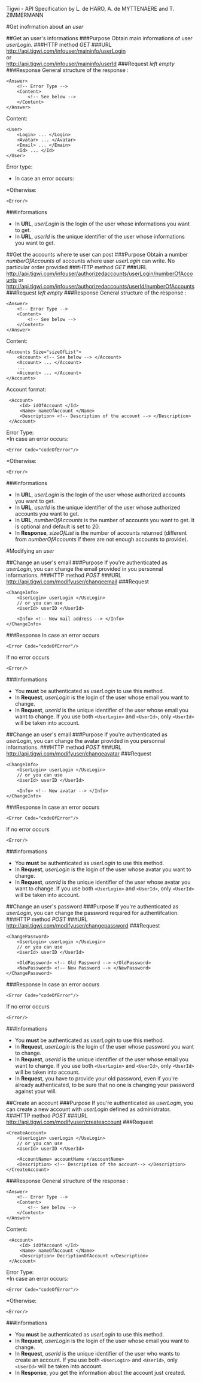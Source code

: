 Tigwi - API Specification by L. de HARO, A. de MYTTENAERE and T. ZIMMERMANN 

#Get inofrmation about an _user_

##Get an user's informations
###Purpose
Obtain main informations of user _userLogin_.
###HTTP method
*GET*
###URL
http://api.tigwi.com/infouser/maininfo/userLogin  
or  
http://api.tigwi.com/infouser/maininfo/userId
###Request
_left empty_
###Response
General structure of the response :

    <Answer>
        <!-- Error Type -->
		<Content> 
            <!-- See below -->
        </Content> 
    </Answer>    
  
Content:
   
    <User>
        <Login> ... </Login>
        <Avatar> ... </Avatar>
        <Email> ... </Emain>
        <Id> ... </Id>
    </User>

Error type:  
* In case an error occurs:

    <Error Code="codeOfError"/>

*Otherwise:
   
    <Error/>

###Informations
* In **URL**, _userLogin_ is the login of the user whose informations you want to get.
* In **URL**, _userId_ is the unique identifier of the user whose informations you want to get.

##Get the accounts where te user can post
###Purpose
Obtain a number _numberOfAccounts_ of accounts where user _userLogin_ can write.
No particular order provided
###HTTP method
*GET*
###URL
http://api.tigwi.com/infouser/authorizedaccounts/userLogin/numberOfAccounts
or  
http://api.tigwi.com/infouser/authorizedaccounts/userId/numberOfAccounts
###Request
_left empty_
###Response
General structure of the response :

    <Answer>
        <!-- Error Type -->
		<Content> 
            <!-- See below -->
        </Content> 
    </Answer>    
  
Content:

    <Accounts Size="sizeOfList">
	    <Account> <!-- See below --> </Account>
	    <Account> ... </Account>
	    ...
	    <Account> ... </Account>
    </Accounts>

Account format:

     <Account>
	     <Id> idOfAccount </Id>
	     <Name> nameOfAccount </Name>
         <Description> <!-- Description of the account --> </Description>
     </Account>

Error Type:  
*In case an error occurs:

    <Error Code="codeOfError"/>

*Otherwise:

    <Error/>

###Informations
* In **URL**, _userLogin_ is the login of the user whose authorized accounts you want to get.
* In **URL**, _userId_ is the unique identifier of the user whose authorized accounts you want to get.
* In **URL**, _numberOfAccounts_ is the number of accounts you want to get. It is optional and default is set to 20.
* In **Response**, _sizeOfList_ is the number of accounts returned (different from _numberOfAccounts_ if there are not enough accounts to provide).

#Modifying an _user_

##Change an user's email
###Purpose
If you're authenticated as _userLogin_, you can change the email provided in you personnal informations.
###HTTP method
*POST*
###URL
http://api.tigwi.com/modifyuser/changeemail
###Request
    
    <ChangeInfo>
        <UserLogin> userLogin </UseLogin>
        // or you can use
        <UserId> userID </UserId>

        <Info> <!-- New mail address --> </Info>
    </ChangeInfo>

###Response
In case an error occurs

    <Error Code="codeOfError"/>

If no error occurs

    <Error/>


###Informations
* You **must** be authenticated as _userLogin_ to use this method.
* In **Request**, _userLogin_ is the login of the user whose email you want to change.
* In **Request**, _userId_ is the unique identifier of the user whose email you want to change. If you use both `<UserLogin>` and `<UserId>`, only `<UserId>` will be taken into account.

##Change an user's email
###Purpose
If you're authenticated as _userLogin_, you can change the avatar provided in you personnal informations.
###HTTP method
*POST*
###URL
http://api.tigwi.com/modifyuser/changeavatar
###Request
    
    <ChangeInfo>
        <UserLogin> userLogin </UseLogin>
        // or you can use
        <UserId> userID </UserId>

        <Info> <!-- New avatar --> </Info>
    </ChangeInfo>

###Response
In case an error occurs

    <Error Code="codeOfError"/>

If no error occurs

    <Error/>


###Informations
* You **must** be authenticated as _userLogin_ to use this method.
* In **Request**, _userLogin_ is the login of the user whose avatar you want to change.
* In **Request**, _userId_ is the unique identifier of the user whose avatar you want to change. If you use both `<UserLogin>` and `<UserId>`, only `<UserId>` will be taken into account.


##Change an user's password
###Purpose
If you're authenticated as _userLogin_, you can change the password required for authentifcation.
###HTTP method
*POST*
###URL
http://api.tigwi.com/modifyuser/changepassword
###Request
    
    <ChangePassword>
        <UserLogin> userLogin </UseLogin>
        // or you can use
        <UserId> userID </UserId>

        <OldPassword> <!-- Old Password --> </OldPassword>
        <NewPassword> <!-- New Password --> </NewPassword>
    </ChangePassword>

###Response
In case an error occurs

    <Error Code="codeOfError"/>

If no error occurs

    <Error/>


###Informations
* You **must** be authenticated as _userLogin_ to use this method.
* In **Request**, _userLogin_ is the login of the user whose password you want to change.
* In **Request**, _userId_ is the unique identifier of the user whose email you want to change. If you use both `<UserLogin>` and `<UserId>`, only `<UserId>` will be taken into account.
* In **Request**, you have to provide your old password, even if you're already authenticated, to be sure that no one is changing your password against your will.

##Create an account
###Purpose
If you're authenticated as _userLogin_, you can create a new account with _userLogin_ defined as administrator.
###HTTP method
*POST*
###URL
http://api.tigwi.com/modifyuser/createaccount
###Request
    
    <CreateAccount>
        <UserLogin> userLogin </UseLogin>
        // or you can use
        <UserId> userID </UserId>

        <AccountName> accountName </accountName>
        <Description> <!-- Description of the account--> </Description>
    </CreateAccount>

###Response
General structure of the response :

    <Answer>
        <!-- Error Type -->
		<Content> 
            <!-- See below -->
        </Content> 
    </Answer>    
  
Content:

     <Account>
	     <Id> idOfAccount </Id>
	     <Name> nameOfAccount </Name>
         <Description> DecriptionOfAccount </Description>
     </Account>

Error Type:  
*In case an error occurs:

    <Error Code="codeOfError"/>

*Otherwise:
   
    <Error/>


###Informations
* You **must** be authenticated as _userLogin_ to use this method.
* In **Request**, _userLogin_ is the login of the user whose email you want to change.
* In **Request**, _userId_ is the unique identifier of the user who wants to create an account. If you use both `<UserLogin>` and `<UserId>`, only `<UserId>` will be taken into account.
* In **Response**, you get the information about the account just created.